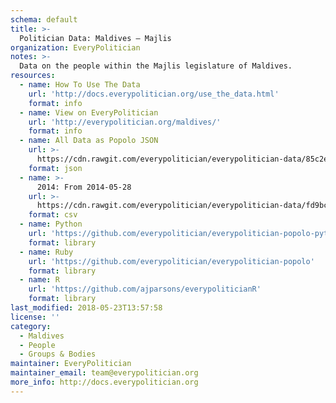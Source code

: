 ```yaml
---
schema: default
title: >-
  Politician Data: Maldives — Majlis
organization: EveryPolitician
notes: >-
  Data on the people within the Majlis legislature of Maldives.
resources:
  - name: How To Use The Data
    url: 'http://docs.everypolitician.org/use_the_data.html'
    format: info
  - name: View on EveryPolitician
    url: 'http://everypolitician.org/maldives/'
    format: info
  - name: All Data as Popolo JSON
    url: >-
      https://cdn.rawgit.com/everypolitician/everypolitician-data/85c2e4b562e643286cab7f836f65394f9705fb4a/data/Maldives/Majlis/ep-popolo-v1.0.json
    format: json
  - name: >-
      2014: From 2014-05-28
    url: >-
      https://cdn.rawgit.com/everypolitician/everypolitician-data/fd9bcbb20a5cf80e27cc2c1cdb00af36e7406277/data/Maldives/Majlis/term-2014.csv
    format: csv
  - name: Python
    url: 'https://github.com/everypolitician/everypolitician-popolo-python'
    format: library
  - name: Ruby
    url: 'https://github.com/everypolitician/everypolitician-popolo'
    format: library
  - name: R
    url: 'https://github.com/ajparsons/everypoliticianR'
    format: library
last_modified: 2018-05-23T13:57:58
license: ''
category:
  - Maldives
  - People
  - Groups & Bodies
maintainer: EveryPolitician
maintainer_email: team@everypolitician.org
more_info: http://docs.everypolitician.org
---
```

